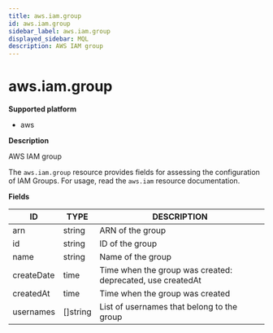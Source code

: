 ```yaml
---
title: aws.iam.group
id: aws.iam.group
sidebar_label: aws.iam.group
displayed_sidebar: MQL
description: AWS IAM group
---
```


# aws.iam.group

**Supported platform**

- aws

**Description**

AWS IAM group

The `aws.iam.group` resource provides fields for assessing the configuration of IAM Groups. For usage, read the `aws.iam` resource documentation.

**Fields**

| ID         | TYPE             | DESCRIPTION                                                |
| ---------- | ---------------- | ---------------------------------------------------------- |
| arn        | string           | ARN of the group                                           |
| id         | string           | ID of the group                                            |
| name       | string           | Name of the group                                          |
| createDate | time             | Time when the group was created: deprecated, use createdAt |
| createdAt  | time             | Time when the group was created                            |
| usernames  | &#91;&#93;string | List of usernames that belong to the group                 |
